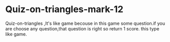 # Quiz-on-triangles-mark-12
Quiz-on-triangles ,It's like game becouse in 
this game some question.if you are choose any
question,that question is right so return 1 score.
this type like game.
